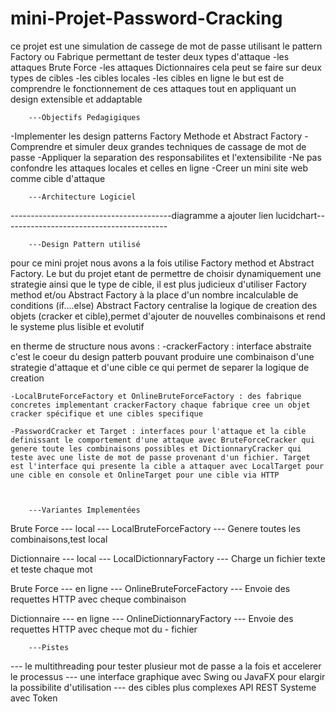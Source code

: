 # mini-Projet-Password-Cracking

ce projet est une simulation de cassege de mot de passe utilisant le pattern Factory ou Fabrique permettant de tester deux types d'attaque 
    -les attaques Brute Force
    -les attaques Dictionnaires
cela peut se faire sur deux types de cibles
    -les cibles locales
    -les cibles en ligne
le but est de comprendre le fonctionnement de ces attaques tout en appliquant un design extensible et addaptable



        ---Objectifs Pedagigiques

-Implementer les design patterns Factory Methode et Abstract Factory
-Comprendre et simuler deux grandes techniques de cassage de mot de passe
-Appliquer la separation des responsabilites et l'extensibilite
-Ne pas confondre les attaques locales et celles en ligne
-Creer un mini site web comme cible d'attaque



        ---Architecture Logiciel

----------------------------------------diagramme a ajouter lien lucidchart-----------------------------------------


        ---Design Pattern utilisé

pour ce mini projet nous avons a la fois utilise Factory method et Abstract Factory.
Le but du projet etant de permettre de choisir dynamiquement une strategie ainsi que le type de cible, il est plus judicieux d'utiliser Factory method et/ou Abstract Factory à la place d'un nombre incalculable de conditions (if....else)
Abstract Factory centralise la logique de creation des objets (cracker et cible),permet d'ajouter de nouvelles combinaisons et rend le systeme plus lisible et evolutif

en therme de structure nous avons :
    -crackerFactory : interface abstraite c'est le coeur du design patterb pouvant produire une combinaison d'une   strategie d'attaque et d'une cible ce qui permet de separer la logique de creation

    -LocalBruteForceFactory et OnlineBruteForceFactory : des fabrique concretes implementant crackerFactory chaque fabrique cree un objet cracker spécifique et une cibles specifique

    -PasswordCracker et Target : interfaces pour l'attaque et la cible definissant le comportement d'une attaque avec BruteForceCracker qui genere toute les combinaisons possibles et DictionnaryCracker qui teste avec une liste de mot de passe provenant d'un fichier. Target est l'interface qui presente la cible a attaquer avec LocalTarget pour une cible en console et OnlineTarget pour une cible via HTTP



        ---Variantes Implementées

Brute Force   ---   local      ---   LocalBruteForceFactory   ---  Genere toutes les combinaisons,test local

Dictionnaire  ---   local      ---   LocalDictionnaryFactory  ---  Charge un fichier texte et teste chaque mot

Brute Force   ---   en ligne   ---   OnlineBruteForceFactory  ---  Envoie des requettes HTTP avec cheque combinaison

Dictionnaire  ---   en ligne   ---   OnlineDictionnaryFactory ---  Envoie des requettes HTTP avec cheque mot du  -                                                                  fichier



        ---Pistes

--- le multithreading pour tester plusieur mot de passe a la fois et accelerer le processus
--- une interface graphique avec Swing ou JavaFX pour elargir la possibilite d'utilisation
--- des cibles plus complexes API REST Systeme avec Token